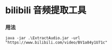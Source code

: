 # bilibili 音频提取工具

### 用法
```shell
java -jar .\ExtractAudio.jar -url "https://www.bilibili.com/video/BV1a84y1U71c"
```

